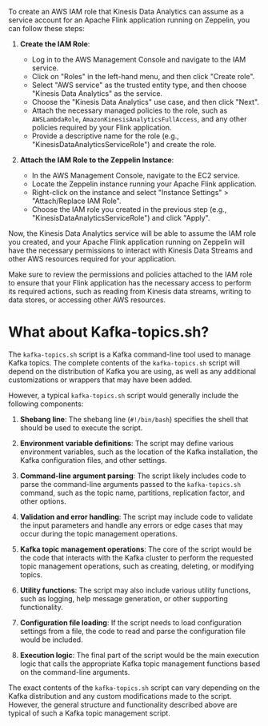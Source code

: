 To create an AWS IAM role that Kinesis Data Analytics can assume as a service account for an Apache Flink application running on Zeppelin, you can follow these steps:

1. **Create the IAM Role**:
   - Log in to the AWS Management Console and navigate to the IAM service.
   - Click on "Roles" in the left-hand menu, and then click "Create role".
   - Select "AWS service" as the trusted entity type, and then choose "Kinesis Data Analytics" as the service.
   - Choose the "Kinesis Data Analytics" use case, and then click "Next".
   - Attach the necessary managed policies to the role, such as `AWSLambdaRole`, `AmazonKinesisAnalyticsFullAccess`, and any other policies required by your Flink application.
   - Provide a descriptive name for the role (e.g., "KinesisDataAnalyticsServiceRole") and create the role.

2. **Attach the IAM Role to the Zeppelin Instance**:
   - In the AWS Management Console, navigate to the EC2 service.
   - Locate the Zeppelin instance running your Apache Flink application.
   - Right-click on the instance and select "Instance Settings" > "Attach/Replace IAM Role".
   - Choose the IAM role you created in the previous step (e.g., "KinesisDataAnalyticsServiceRole") and click "Apply".

Now, the Kinesis Data Analytics service will be able to assume the IAM role you created, and your Apache Flink application running on Zeppelin will have the necessary permissions to interact with Kinesis Data Streams and other AWS resources required for your application.

Make sure to review the permissions and policies attached to the IAM role to ensure that your Flink application has the necessary access to perform its required actions, such as reading from Kinesis data streams, writing to data stores, or accessing other AWS resources.


# What about Kafka-topics.sh?

The `kafka-topics.sh` script is a Kafka command-line tool used to manage Kafka topics. The complete contents of the `kafka-topics.sh` script will depend on the distribution of Kafka you are using, as well as any additional customizations or wrappers that may have been added.

However, a typical `kafka-topics.sh` script would generally include the following components:

1. **Shebang line**: The shebang line (`#!/bin/bash`) specifies the shell that should be used to execute the script.

2. **Environment variable definitions**: The script may define various environment variables, such as the location of the Kafka installation, the Kafka configuration files, and other settings.

3. **Command-line argument parsing**: The script likely includes code to parse the command-line arguments passed to the `kafka-topics.sh` command, such as the topic name, partitions, replication factor, and other options.

4. **Validation and error handling**: The script may include code to validate the input parameters and handle any errors or edge cases that may occur during the topic management operations.

5. **Kafka topic management operations**: The core of the script would be the code that interacts with the Kafka cluster to perform the requested topic management operations, such as creating, deleting, or modifying topics.

6. **Utility functions**: The script may also include various utility functions, such as logging, help message generation, or other supporting functionality.

7. **Configuration file loading**: If the script needs to load configuration settings from a file, the code to read and parse the configuration file would be included.

8. **Execution logic**: The final part of the script would be the main execution logic that calls the appropriate Kafka topic management functions based on the command-line arguments.

The exact contents of the `kafka-topics.sh` script can vary depending on the Kafka distribution and any custom modifications made to the script. However, the general structure and functionality described above are typical of such a Kafka topic management script.